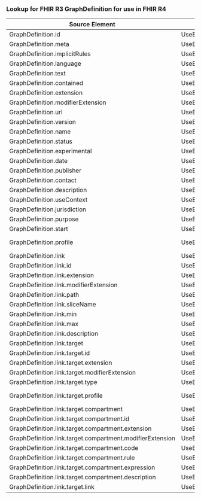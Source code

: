 ### Lookup for FHIR R3 GraphDefinition for use in FHIR R4

| Source Element | Usage | Target |
| -------------- | ----- | ------ |
| GraphDefinition.id | UseElementSameName | GraphDefinition.id |
| GraphDefinition.meta | UseElementSameName | GraphDefinition.meta |
| GraphDefinition.implicitRules | UseElementSameName | GraphDefinition.implicitRules |
| GraphDefinition.language | UseElementSameName | GraphDefinition.language |
| GraphDefinition.text | UseElementSameName | GraphDefinition.text |
| GraphDefinition.contained | UseElementSameName | GraphDefinition.contained |
| GraphDefinition.extension | UseElementSameName | GraphDefinition.extension |
| GraphDefinition.modifierExtension | UseElementSameName | GraphDefinition.modifierExtension |
| GraphDefinition.url | UseElementSameName | GraphDefinition.url |
| GraphDefinition.version | UseElementSameName | GraphDefinition.version |
| GraphDefinition.name | UseElementSameName | GraphDefinition.name |
| GraphDefinition.status | UseElementSameName | GraphDefinition.status |
| GraphDefinition.experimental | UseElementSameName | GraphDefinition.experimental |
| GraphDefinition.date | UseElementSameName | GraphDefinition.date |
| GraphDefinition.publisher | UseElementSameName | GraphDefinition.publisher |
| GraphDefinition.contact | UseElementSameName | GraphDefinition.contact |
| GraphDefinition.description | UseElementSameName | GraphDefinition.description |
| GraphDefinition.useContext | UseElementSameName | GraphDefinition.useContext |
| GraphDefinition.jurisdiction | UseElementSameName | GraphDefinition.jurisdiction |
| GraphDefinition.purpose | UseElementSameName | GraphDefinition.purpose |
| GraphDefinition.start | UseElementSameName | GraphDefinition.start |
| GraphDefinition.profile | UseExtension | http://hl7.org/fhir/3.0/StructureDefinition/extension-GraphDefinition.profile |
| GraphDefinition.link | UseElementSameName | GraphDefinition.link |
| GraphDefinition.link.id | UseElementSameName | GraphDefinition.link.id |
| GraphDefinition.link.extension | UseElementSameName | GraphDefinition.link.extension |
| GraphDefinition.link.modifierExtension | UseElementSameName | GraphDefinition.link.modifierExtension |
| GraphDefinition.link.path | UseElementSameName | GraphDefinition.link.path |
| GraphDefinition.link.sliceName | UseElementSameName | GraphDefinition.link.sliceName |
| GraphDefinition.link.min | UseElementSameName | GraphDefinition.link.min |
| GraphDefinition.link.max | UseElementSameName | GraphDefinition.link.max |
| GraphDefinition.link.description | UseElementSameName | GraphDefinition.link.description |
| GraphDefinition.link.target | UseElementSameName | GraphDefinition.link.target |
| GraphDefinition.link.target.id | UseElementSameName | GraphDefinition.link.target.id |
| GraphDefinition.link.target.extension | UseElementSameName | GraphDefinition.link.target.extension |
| GraphDefinition.link.target.modifierExtension | UseElementSameName | GraphDefinition.link.target.modifierExtension |
| GraphDefinition.link.target.type | UseElementSameName | GraphDefinition.link.target.type |
| GraphDefinition.link.target.profile | UseExtension | http://hl7.org/fhir/3.0/StructureDefinition/extension-GraphDefinition.link.target.profile |
| GraphDefinition.link.target.compartment | UseElementSameName | GraphDefinition.link.target.compartment |
| GraphDefinition.link.target.compartment.id | UseElementSameName | GraphDefinition.link.target.compartment.id |
| GraphDefinition.link.target.compartment.extension | UseElementSameName | GraphDefinition.link.target.compartment.extension |
| GraphDefinition.link.target.compartment.modifierExtension | UseElementSameName | GraphDefinition.link.target.compartment.modifierExtension |
| GraphDefinition.link.target.compartment.code | UseElementSameName | GraphDefinition.link.target.compartment.code |
| GraphDefinition.link.target.compartment.rule | UseElementSameName | GraphDefinition.link.target.compartment.rule |
| GraphDefinition.link.target.compartment.expression | UseElementSameName | GraphDefinition.link.target.compartment.expression |
| GraphDefinition.link.target.compartment.description | UseElementSameName | GraphDefinition.link.target.compartment.description |
| GraphDefinition.link.target.link | UseElementSameName | GraphDefinition.link.target.link |
